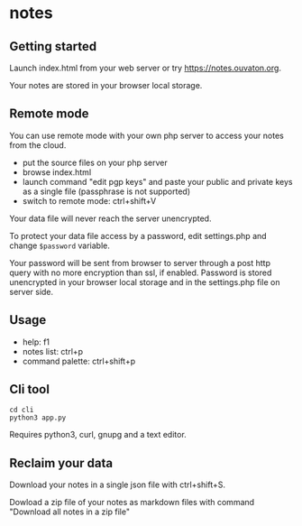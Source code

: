 # notes

## Getting started

Launch index.html from your web server or try https://notes.ouvaton.org.

Your notes are stored in your browser local storage.

## Remote mode

You can use remote mode with your own php server to access your notes from the cloud.

* put the source files on your php server
* browse index.html
* launch command "edit pgp keys" and paste your public and private keys as a single file (passphrase is not supported)
* switch to remote mode: ctrl+shift+V

Your data file will never reach the server unencrypted.

To protect your data file access by a password, edit settings.php and change `$password` variable.

Your password will be sent from browser to server through a post http query with no more encryption than ssl, if enabled. Password is stored unencrypted in your browser local storage and in the settings.php file on server side.

## Usage

* help: f1
* notes list: ctrl+p
* command palette: ctrl+shift+p

## Cli tool

```
cd cli
python3 app.py
```

Requires python3, curl, gnupg and a text editor.

## Reclaim your data

Download your notes in a single json file with ctrl+shift+S.

Dowload a zip file of your notes as markdown files with command "Download all notes in a zip file"
